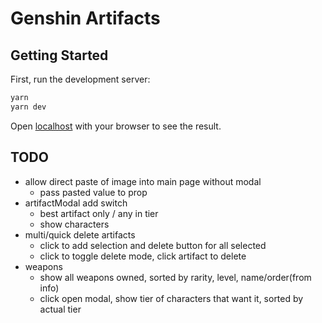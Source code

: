 # Genshin Artifacts

## Getting Started

First, run the development server:

```bash
yarn
yarn dev
```

Open [localhost](http://localhost:3000) with your browser to see the result.

## TODO

* allow direct paste of image into main page without modal
	* pass pasted value to prop
* artifactModal add switch
	* best artifact only / any in tier
	* show characters
* multi/quick delete artifacts
	* click to add selection and delete button for all selected
	* click to toggle delete mode, click artifact to delete
* weapons
	* show all weapons owned, sorted by rarity, level, name/order(from info)
	* click open modal, show tier of characters that want it, sorted by actual tier
